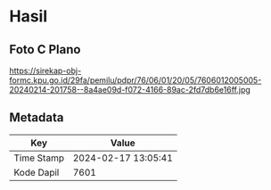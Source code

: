 # Hasil

## Foto C Plano

https://sirekap-obj-formc.kpu.go.id/29fa/pemilu/pdpr/76/06/01/20/05/7606012005005-20240214-201758--8a4ae09d-f072-4166-89ac-2fd7db6e16ff.jpg


## Metadata

| Key        | Value               |
| ---------- | ------------------- |
| Time Stamp | 2024-02-17 13:05:41 |
| Kode Dapil | 7601                |



